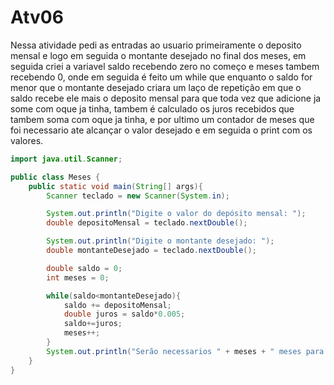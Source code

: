 # Atv06
Nessa atividade pedi as entradas ao usuario primeiramente o deposito mensal e logo em seguida o montante desejado no final dos meses, em seguida criei a variavel saldo recebendo zero no começo
e meses tambem recebendo 0, onde em seguida é feito um while que enquanto o saldo for menor que o montante desejado criara um laço de repetição em que o saldo recebe ele mais o deposito mensal
para que toda vez que adicione ja some com oque ja tinha, tambem é calculado os juros recebidos
que tambem soma com oque ja tinha, e por ultimo um contador de meses que foi necessario ate alcançar o valor desejado
e em seguida o print com os valores.

~~~java
import java.util.Scanner;

public class Meses {
    public static void main(String[] args){
        Scanner teclado = new Scanner(System.in);

        System.out.println("Digite o valor do depósito mensal: ");
        double depositoMensal = teclado.nextDouble();

        System.out.println("Digite o montante desejado: ");
        double montanteDesejado = teclado.nextDouble();

        double saldo = 0;
        int meses = 0;

        while(saldo<montanteDesejado){
            saldo += depositoMensal;
            double juros = saldo*0.005;
            saldo+=juros;
            meses++;
        }
        System.out.println("Serão necessarios " + meses + " meses para acumular o montante desejado!");
    }
}
~~~